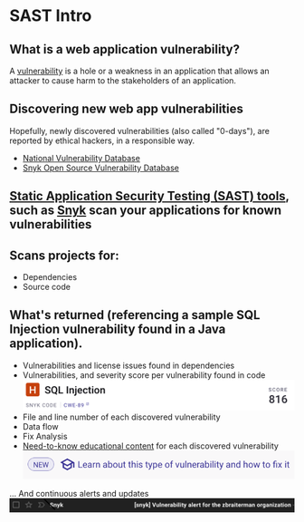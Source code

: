 # SAST Intro


## What is a web application vulnerability?

A [vulnerability](https://owasp.org/www-community/vulnerabilities/) is a hole or a weakness in an application that allows an attacker to cause harm to the stakeholders of an application.


## Discovering new web app vulnerabilities

Hopefully, newly discovered vulnerabilities (also called "0-days"), are reported by ethical hackers, in a responsible way.

* [National Vulnerability Database](https://nvd.nist.gov)
* [Snyk Open Source Vulnerability Database](https://security.snyk.io)

## [Static Application Security Testing (SAST) tools](https://owasp.org/www-community/Source_Code_Analysis_Tools), such as [Snyk](https://snyk.io/) scan your applications for known vulnerabilities


## Scans projects for:

* Dependencies
* Source code


## What's returned (referencing a sample SQL Injection vulnerability found in a Java application).

* Vulnerabilities and license issues found in dependencies
* Vulnerabilities, and severity score per vulnerability found in code ![](/images/snyk_code_java_vulnerable_lab_sqli_score.png)
* File and line number of each discovered vulnerability 
* Data flow
* Fix Analysis
* [Need-to-know educational content](https://learn.snyk.io/lessons/sql-injection/java/) for each discovered vulnerability  ![](/images/snyk_learn_prompt.png)


... And continuous alerts and updates ![](/images/snyk-vulnerability-email-alert.png)
